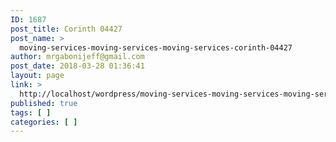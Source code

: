 ```yaml
---
ID: 1687
post_title: Corinth 04427
post_name: >
  moving-services-moving-services-moving-services-corinth-04427
author: mrgabonijeff@gmail.com
post_date: 2018-03-28 01:36:41
layout: page
link: >
  http://localhost/wordpress/moving-services-moving-services-moving-services-corinth-04427/
published: true
tags: [ ]
categories: [ ]
---
```

